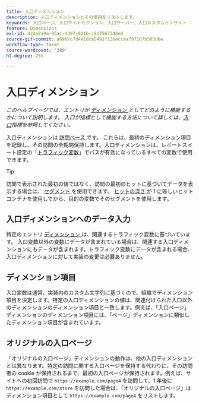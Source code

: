 ```yaml
---
title: 入口ディメンション
description: 入口ディメンションとその使用をリストします。
keywords: 入口ページ、入口サイトセクション、入口サーバー、入口カスタムインサイト
feature: Dimensions
exl-id: 424e2a9a-05ac-4397-921b-c8d7567348ed
source-git-commit: a6967c7d4e1dca5491f13beccaa797167b503d6e
workflow-type: tm+mt
source-wordcount: '289'
ht-degree: 75%

---
```


# 入口ディメンション

*このヘルプページでは、エントリが [ ディメンション ](overview.md) としてどのように機能するかについて説明します。 入口が指標として機能する方法について詳しくは、[入口](../metrics/entries.md)指標を参照してください。*

入口ディメンションは [ 訪問ベース ](../metrics/visits.md) です。 これらは、最初のディメンション項目を記録し、その訪問の全期間保持します。入口ディメンションは、レポートスイート設定の「[トラフィック変数](/help/admin/tools/manage-rs/edit-settings/c-traffic-variables/traffic-var.md)」でパスが有効になっているすべての変数で使用できます。

>[!TIP]
>訪問で表示された最初の値ではなく、訪問の最初のヒットに基づいてデータを表示する場合は、[ セグメント ](/help/components/segmentation/seg-overview.md) を使用できます。 [ ヒットの深さ ](hit-depth.md) が 1 に等しいヒットコンテナを使用してから、目的の変数でそのセグメントを使用します。

## 入口ディメンションへのデータ入力

特定のエントリ [ ディメンション ](overview.md) は、関連するトラフィック変数に基づいています。 入口変数以外の変数にデータが含まれている場合は、関連する入口ディメンションにもデータが含まれます。トラフィック変数にデータが含まれる場合、入口ディメンションに対して実装の変更は必要ありません。

## ディメンション項目

入口変数は通常、実装内のカスタム文字列に基づくので、組織でディメンション項目を決定します。特定の入口ディメンションの値は、関連付けられた入口以外のディメンションのディメンション項目と一致します。例えば、「入口ページ」ディメンションのディメンション項目には、「ページ」ディメンションに類似したディメンション項目が含まれています。

## オリジナルの入口ページ

「オリジナルの入口ページ」ディメンションの動作は、他の入口ディメンションとは異なります。特定の訪問に関する入口ページを保持する代わりに、その訪問者の cookie が保持されるまで、最初の入口ページが保持されます。例えば、サイトへの初回訪問で `https://example.com/page4` を訪問して、1 年後に `https://example.com/store` を訪問した場合は、「オリジナルの入口ページ」はディメンション項目として `https://example.com/page4` をリストします。
